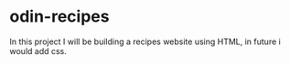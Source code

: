 # odin-recipes
In this project I will be building a recipes website using HTML, in future i would add css. 